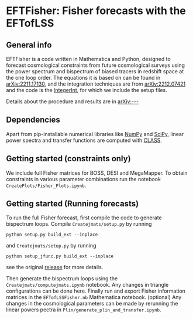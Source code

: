 # EFTFisher: Fisher forecasts with the EFTofLSS

## General info
EFTFisher is a code written in Mathematica and Python, designed to forecast cosmological constraints from future cosmological surveys using the power spectrum and bispectrum of biased tracers in redshift space at the one loop order. The equations it is based on can be found in  [arXiv:2211.17130](https://arxiv.org/abs/2211.17130), and the integration techniques are from [arXiv:2212.07421](https://arxiv.org/abs/2212.07421) and the code is the [IntegerInt](https://github.com/dbraganca/python-integer-powers), for which we include the setup files. 

Details about the procedure and results are in [arXiv:---](https://arxiv.org/abs/---)

## Dependencies
Apart from pip-installable numerical libraries like [NumPy](https://numpy.org/) and [SciPy](http://scipy.org/), linear power spectra and transfer functions are computed with [CLASS](https://lesgourg.github.io/class_public/class.html).

## Getting started (constraints only)
We include full Fisher matrices for BOSS, DESI and MegaMapper.  To obtain constraints in various parameter combinations run the notebook `CreatePlots/Fisher_Plots.ipynb`.
## Getting started (Running forecasts)
To run the full Fisher forecast, first compile the code to generate bispectrum loops. Compile `Createjmats/setup.py` by running
```
python setup.py build_ext --inplace
```
and  `Createjmats/setup.py` by running 
```
python setup_jfunc.py build_ext --inplace
```
see the original [release](https://github.com/dbraganca/python-integer-powers) for more details.

Then generate the bispectrum loops using the `Createjmats/computejmats.ipynb` notebook. Any changes in triangle configurations can be done here.
Finally run and export Fisher information matrices in the `EFTofLSSFisher.nb` Mathematica notebook. 
(optional) Any changes in the cosmological parameters can be made by rerunning the linear powers pectra in `Plin/generate_plin_and_transfer.ipynb`.
